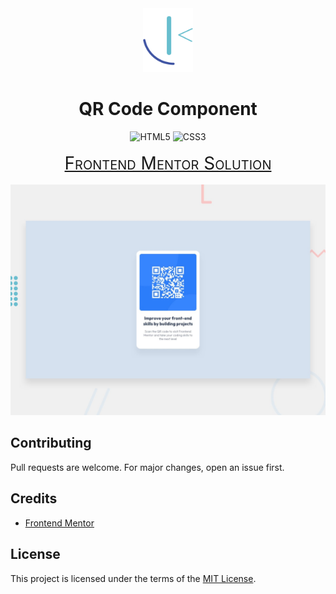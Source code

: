 <div align="center">
    <img src="assets/images/frontendmentor-logo.svg" alt="Frontend Mentor logo" width="80">
    <h1>QR Code Component</h1>
    <img src="https://img.shields.io/badge/HTML5-E34F26?logo=html5&logoColor=white" alt="HTML5">
    <img src="https://img.shields.io/badge/CSS3-1572B6?logo=css3" alt="CSS3">
    <br>
    <br>
    <a href="https://www.frontendmentor.io/solutions/qr-code-component-xM_9bhJgpJ" style="font-size: 1.75rem; font-variant: small-caps;">Frontend Mentor Solution</a>
</div>
<br>
<div align="center">
    <img src="assets/images/design-preview.jpg" alt="Design preview">
</div>

## Contributing

Pull requests are welcome. For major changes, open an issue first.

## Credits

- [Frontend Mentor](https://www.frontendmentor.io/)

## License

This project is licensed under the terms of the [MIT License](LICENSE).
